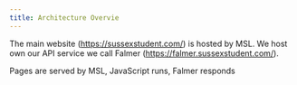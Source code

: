 ```yaml
---
title: Architecture Overvie
---
```


The main website (https://sussexstudent.com/) is hosted by MSL. We host own our API service we call Falmer (https://falmer.sussexstudent.com/).

Pages are served by MSL, JavaScript runs, Falmer responds
